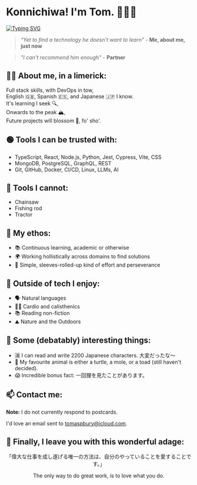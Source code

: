 # Konnichiwa! I'm Tom. 👋👨‍💻

[![Typing SVG](https://readme-typing-svg.demolab.com?font=Fira+Code&size=30&duration=2800&pause=1000&color=E10098&background=FFFFFF00&vCenter=true&random=false&width=653&height=60&lines=%E3%80%8C%E5%8D%98%E7%B4%94%E3%81%AB%E8%A8%80%E3%81%88%E3%81%B0%E3%80%81%E5%84%AA%E3%82%8C%E3%81%9F%E9%96%8B%E7%99%BA%E8%80%85+%E3%80%8D+-+%E5%8C%BF%E5%90%8D;%22A+brilliant+developer%22+-+Anonymous)](https://git.io/typing-svg)

> _"Yet to find a technology he doesn't want to learn"_ - **Me, about me, just now**

> _"I can't recommend him enough"_ - **Partner**

## 🙋‍♂️ About me, in a limerick:

Full stack skills, with DevOps in tow,  
English 🇬🇧, Spanish 🇪🇸, and Japanese 🇯🇵 I know.  
It's learning I seek 🔍,  
Onwards to the peak 🏔️,  
Future projects will blossom 🌸, fo' sho'.

## 🟢 Tools I can be trusted with:

- TypeScript, React, Node.js, Python, Jest, Cypress, Vite, CSS
- MongoDB, PostgreSQL, GraphQL, REST
- Git, GitHub, Docker, CI/CD, Linux, LLMs, AI

## 🔴 Tools I cannot:

- Chainsaw
- Fishing rod
- Tractor

## 💭 My ethos:

- 📚 Continuous learning, academic or otherwise
- 🌍 Working hollistically across domains to find solutions
- 💪 Simple, sleeves-rolled-up kind of effort and perseverance

## 🎨 Outside of tech I enjoy:

- 🗣️ Natural languages
- 🏃‍♂️ Cardio and calisthenics
- 📚 Reading non-fiction
- ⛰️ Nature and the Outdoors

## 🤔 Some (debatably) interesting things:

- 🈵 I can read and write 2200 Japanese characters. 大変だったな〜
- 🐑 My favourite animal is either a turtle, a mole, or a toad (still haven't decided).
- 😱 Incredible bonus fact: 一回狸を見たことがあります。

## 📫 Contact me:

**Note:** I do not currently respond to postcards.

I'd love an email sent to [tomaspbury@icloud.com](mailto:tomaspbury@icloud.com).

## 📜 Finally, I leave you with this wonderful adage:

<p align="center">「偉大な仕事を成し遂げる唯一の方法は、自分のやっていることを愛することです。」</p>

<p align="center">The only way to do great work, is to love what you do.</p>
